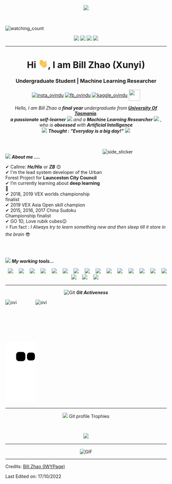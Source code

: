 <p align="center">
  <img src="https://s27389.pcdn.co/wp-content/uploads/2019/08/AdobeStock_244675452.jpeg" height="200"/>
</p>
<br>

<p align="left"> 
<img src="https://komarev.com/ghpvc/?username=billzhao1030&color=yellow" alt="watching_count" />
 </p>
 <p align="center">
<img src="https://img.shields.io/badge/Age-21-purple" />
  <img src="https://img.shields.io/badge/Focus-Machine%20Learning-blue" />
  <img src="https://img.shields.io/badge/Lives-Launceston-success" />
  <img src="https://img.shields.io/badge/Languages-English%20%26%20Mandarin-yellow" />
</p>
<hr>
<h1 align="center">Hi <img src="https://raw.githubusercontent.com/ABSphreak/ABSphreak/master/gifs/Hi.gif" width="30px">, I am Bill Zhao (Xunyi) </h1>
<h3 align="center">Undergraduate Student | Machine Learning Researcher</h3>
<p align="center">
<a href="https://www.instagram.com/billzhao1030/" target="blank"><img align="center" src="https://www.vectorlogo.zone/logos/instagram/instagram-icon.svg" alt="insta_ovindu" height="35" width="35" /></a>
<a href="https://www.facebook.com/billzhao1030/" target="blank"><img align="center" src="https://www.svgrepo.com/show/299425/facebook.svg" alt="fb_ovindu" height="35" width="35" /></a>
<a href="https://www.kaggle.com/billzhao1030" target="blank"><img align="center" src="https://www.vectorlogo.zone/logos/kaggle/kaggle-icon.svg" alt="kaggle_ovindu" height="35" width="35" /></a>
 <a href = "mailto: billzhao@gmail.com"><img align="center" src="https://seeklogo.com/images/G/gmail-new-2020-logo-32DBE11BB4-seeklogo.com.png" height="35" width="35" /></a>
</p>
</p>


<p align="center">
  <em>
      Hello, I am Bill Zhao a <b>final year</b> undergraduate from <a href="https://www.utas.edu.au/"> <b>University Of Tasmania</b></a>. <br>
    <b>a passionate self-learner</b> <img src="https://github.com/TheDudeThatCode/TheDudeThatCode/blob/master/Assets/Developer.gif" width="30px"> and a <b>Machine Learning Researcher</b>&nbsp;<img src="https://github.com/TheDudeThatCode/TheDudeThatCode/blob/master/Assets/Designer.gif" width="36px">&nbsp,<br>who is <b>obsessed</b>
    with <b>Artificial Intelligence</b>
  </em> 
  <br>
  <img src="https://media.giphy.com/media/gH3LO09IOiZIqePwv9/giphy.gif" width="50" /> <b><i align="center">Thought : "Everyday is a big day!”</i></b> <img src="https://media.giphy.com/media/qjqUcgIyRjsl2/giphy.gif" width="50" />
</p>
<br><br>
<img align="right" width=200px height=200px alt="side_sticker" src="https://media.giphy.com/media/TEnXkcsHrP4YedChhA/giphy.gif" />

<img src="https://media.giphy.com/media/iY8CRBdQXODJSCERIr/giphy.gif" width="30px">&nbsp;***About me ....***

✔ Callme: ***He/His*** or ***ZB*** 😊 <br>
✔ I'm the lead system developer of the Urban Forest Project for <b>Launceston City Council</b><br>
✔ I’m currently learning about **deep learning**🥰<br>
✔ 2018, 2019 VEX worlds championship finalist<br>
✔ 2019 VEX Asia Open skill champion<br>
✔ 2015, 2016, 2017 China Sudoku Championship finalist <br>
✔ GO 1D, Love rubik cubes😉 <br>
⚡ Fun fact : *I Always try to learn something new and then sleep till it store in the brain* 😎<br><br><br><br>
 

<img src="https://media.giphy.com/media/iY8CRBdQXODJSCERIr/giphy.gif" width="30px">&nbsp;***My working tools...***
<p align="center">
  <code> <img height="50" src="https://www.vectorlogo.zone/logos/python/python-ar21.svg"> </code>
  <code> <img height="50" src="https://www.vectorlogo.zone/logos/jupyter/jupyter-ar21.svg"> </code>
  <code> <img height="50" src="https://www.vectorlogo.zone/logos/firebase/firebase-ar21.svg"> </code>
  <code> <img height="50" src="https://www.vectorlogo.zone/logos/flutterio/flutterio-ar21.svg"> </code>
  <code> <img height="50" src="https://www.vectorlogo.zone/logos/dartlang/dartlang-ar21.svg"> </code>
  <code> <img height="50" src="https://www.vectorlogo.zone/logos/pytorch/pytorch-ar21.svg"> </code>
  <code> <img height="50" src="https://www.vectorlogo.zone/logos/tensorflow/tensorflow-ar21.svg"> </code>
  <code> <img height="50" src="https://www.vectorlogo.zone/logos/numpy/numpy-ar21.svg"> </code>
  <code> <img height="50" src="https://raw.githubusercontent.com/valohai/ml-logos/master/scipy.svg"> </code>
  <code> <img height="50" src="https://www.vectorlogo.zone/logos/jetbrains/jetbrains-ar21.svg"> </code>
  <code> <img height="50" src="https://www.vectorlogo.zone/logos/visualstudio_code/visualstudio_code-ar21.svg"> </code>
  <code> <img height="50" src="https://www.vectorlogo.zone/logos/dotnet/dotnet-ar21.svg"> </code>
  <code> <img height="50" src="https://www.vectorlogo.zone/logos/w3_html5/w3_html5-ar21.svg"> </code>
  <code> <img height="50" src="https://www.vectorlogo.zone/logos/javascript/javascript-ar21.svg"> </code>
  <code> <img height="50" src="https://www.vectorlogo.zone/logos/netlifyapp_watercss/netlifyapp_watercss-ar21.svg"> </code>
  <code> <img height="50" src="https://seeklogo.com/images/S/scikit-learn-logo-8766D07E2E-seeklogo.com.png"> </code>
  <code> <img height="50" src="https://www.vectorlogo.zone/logos/mysql/mysql-ar21.svg"> </code>
  <code> <img height="50" src="https://www.vectorlogo.zone/logos/java/java-ar21.svg"> </code>
  <hr>
  <p align="center">
 <img src="https://media.giphy.com/media/W5eoZHPpUx9sapR0eu/giphy.gif" width="30px" alt="Git"/>&nbsp;<i><b>Git Activeness</b></i></p>
 
<p><img align="left" src="https://github-readme-stats.vercel.app/api/top-langs?username=billzhao1030&show_icons=true&locale=en&langs_count=6&layout=compact&theme=chartreuse-dark" alt="ovi" /></p>
<p>&nbsp;<img align="right" src="https://github-readme-stats.vercel.app/api?username=billzhao1030&show_icons=true&locale=en&count_private=true&theme=chartreuse-dark" alt="ovi" width="410" /></p>
<br><br><br><br><br>

![snake gif](https://github.com/billzhao1030/billzhao1030/blob/output/github-contribution-grid-snake2.svg)

-----

<p align="center"><img src="https://media.giphy.com/media/QaMcXSekUWx7aogAUr/giphy.gif" width="30" />&nbsp;Git profile Trophies</p><br>
<p align="center"><img src="https://github-profile-trophy.vercel.app/?username=billzhao1030&theme=juicyfresh&no-bg=true" /></p>

-----
<p align="center">
  <img align="center" top="500" height="300" width="400" alt="GIF" src="https://media.giphy.com/media/SWoSkN6DxTszqIKEqv/giphy.gif">
</p>

-----

Credits: [Bill Zhao (IWYPage)](https://github.com/billzhao1030)

Last Edited on: 17/10/2022


<!--
**billzhao1030/billzhao1030** is a ✨ _special_ ✨ repository because its `README.md` (this file) appears on your GitHub profile.

Here are some ideas to get you started:

- 🔭 I’m currently working on ...
- 🌱 I’m currently learning ...
- 👯 I’m looking to collaborate on ...
- 🤔 I’m looking for help with ...
- 💬 Ask me about ...
- 📫 How to reach me: ...
- 😄 Pronouns: ...
- ⚡ Fun fact: ...
-->
